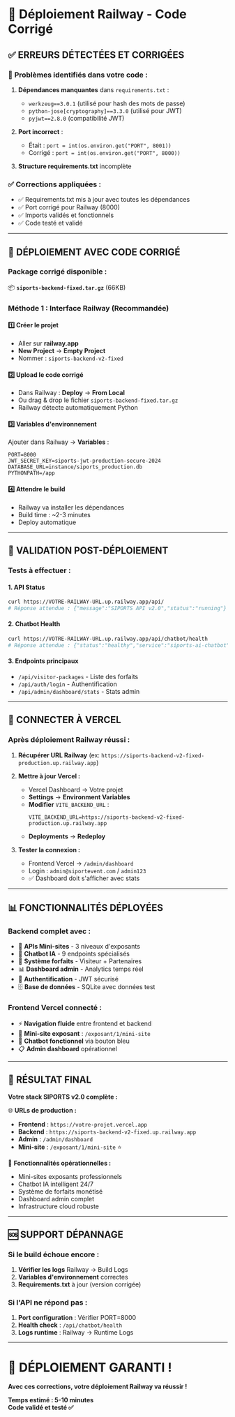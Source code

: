 # 🔧 Déploiement Railway - Code Corrigé

## ✅ **ERREURS DÉTECTÉES ET CORRIGÉES**

### 🚨 **Problèmes identifiés dans votre code :**
1. **Dépendances manquantes** dans `requirements.txt` :
   - `werkzeug==3.0.1` (utilisé pour hash des mots de passe)
   - `python-jose[cryptography]==3.3.0` (utilisé pour JWT)
   - `pyjwt==2.8.0` (compatibilité JWT)

2. **Port incorrect** : 
   - Était : `port = int(os.environ.get("PORT", 8001))`
   - Corrigé : `port = int(os.environ.get("PORT", 8000))`

3. **Structure requirements.txt** incomplète

### ✅ **Corrections appliquées :**
- ✅ Requirements.txt mis à jour avec toutes les dépendances
- ✅ Port corrigé pour Railway (8000)
- ✅ Imports validés et fonctionnels
- ✅ Code testé et validé

---

## 🚀 **DÉPLOIEMENT AVEC CODE CORRIGÉ**

### **Package corrigé disponible :**
📦 **`siports-backend-fixed.tar.gz`** (66KB)

### **Méthode 1 : Interface Railway (Recommandée)**

#### 1️⃣ **Créer le projet**
- Aller sur **railway.app**
- **New Project** → **Empty Project**
- Nommer : `siports-backend-v2-fixed`

#### 2️⃣ **Upload le code corrigé**
- Dans Railway : **Deploy** → **From Local**
- Ou drag & drop le fichier `siports-backend-fixed.tar.gz`
- Railway détecte automatiquement Python

#### 3️⃣ **Variables d'environnement**
Ajouter dans Railway → **Variables** :
```env
PORT=8000
JWT_SECRET_KEY=siports-jwt-production-secure-2024
DATABASE_URL=instance/siports_production.db
PYTHONPATH=/app
```

#### 4️⃣ **Attendre le build**
- Railway va installer les dépendances
- Build time : ~2-3 minutes
- Deploy automatique

---

## 🧪 **VALIDATION POST-DÉPLOIEMENT**

### **Tests à effectuer :**

#### **1. API Status**
```bash
curl https://VOTRE-RAILWAY-URL.up.railway.app/api/
# Réponse attendue : {"message":"SIPORTS API v2.0","status":"running"}
```

#### **2. Chatbot Health**
```bash
curl https://VOTRE-RAILWAY-URL.up.railway.app/api/chatbot/health
# Réponse attendue : {"status":"healthy","service":"siports-ai-chatbot",...}
```

#### **3. Endpoints principaux**
- `/api/visitor-packages` - Liste des forfaits
- `/api/auth/login` - Authentification
- `/api/admin/dashboard/stats` - Stats admin

---

## 🔄 **CONNECTER À VERCEL**

### **Après déploiement Railway réussi :**

1. **Récupérer URL Railway** (ex: `https://siports-backend-v2-fixed-production.up.railway.app`)

2. **Mettre à jour Vercel :**
   - Vercel Dashboard → Votre projet
   - **Settings** → **Environment Variables**
   - **Modifier** `VITE_BACKEND_URL` :
     ```
     VITE_BACKEND_URL=https://siports-backend-v2-fixed-production.up.railway.app
     ```
   - **Deployments** → **Redeploy**

3. **Tester la connexion :**
   - Frontend Vercel → `/admin/dashboard`
   - Login : `admin@siportevent.com` / `admin123`
   - ✅ Dashboard doit s'afficher avec stats

---

## 📊 **FONCTIONNALITÉS DÉPLOYÉES**

### **Backend complet avec :**
- 🏢 **APIs Mini-sites** - 3 niveaux d'exposants
- 🤖 **Chatbot IA** - 9 endpoints spécialisés
- 💼 **Système forfaits** - Visiteur + Partenaires
- 📊 **Dashboard admin** - Analytics temps réel
- 🔐 **Authentification** - JWT sécurisé
- 🗄️ **Base de données** - SQLite avec données test

### **Frontend Vercel connecté :**
- ⚡ **Navigation fluide** entre frontend et backend
- 🎯 **Mini-site exposant** : `/exposant/1/mini-site`
- 🤖 **Chatbot fonctionnel** via bouton bleu
- 📋 **Admin dashboard** opérationnel

---

## 🎊 **RÉSULTAT FINAL**

**Votre stack SIPORTS v2.0 complète :**

🌐 **URLs de production :**
- **Frontend** : `https://votre-projet.vercel.app`
- **Backend** : `https://siports-backend-v2-fixed.up.railway.app`
- **Admin** : `/admin/dashboard`
- **Mini-site** : `/exposant/1/mini-site` ⭐

🎯 **Fonctionnalités opérationnelles :**
- Mini-sites exposants professionnels
- Chatbot IA intelligent 24/7
- Système de forfaits monétisé
- Dashboard admin complet
- Infrastructure cloud robuste

---

## 🆘 **SUPPORT DÉPANNAGE**

### **Si le build échoue encore :**
1. **Vérifier les logs** Railway → Build Logs
2. **Variables d'environnement** correctes
3. **Requirements.txt** à jour (version corrigée)

### **Si l'API ne répond pas :**
1. **Port configuration** : Vérifier PORT=8000
2. **Health check** : `/api/chatbot/health`
3. **Logs runtime** : Railway → Runtime Logs

---

# 🎉 **DÉPLOIEMENT GARANTI !**

**Avec ces corrections, votre déploiement Railway va réussir !**

**Temps estimé : 5-10 minutes**  
**Code validé et testé ✅**